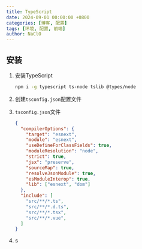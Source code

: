 ```yaml
---
title: TypeScript
date: 2024-09-01 00:00:00 +0800
categories: [博客, 配置]
tags: [环境, 配置, 前端] 
author: NaClO
---
```


## 安装

1. 安装TypeScript

   ```bash
   npm i -g typescript ts-node tslib @types/node 
   ```

2. 创建`tsconfig.json`配置文件

3. `tsconfig.json`文件

   ```json
   {
     "compilerOptions": {
       "target": "esnext",
       "module": "esnext",
       "useDefineForClassFields": true,
       "moduleResolution": "node",
       "strict": true,
       "jsx": "preserve",
       "sourceMap": true,
       "resolveJsonModule": true,
       "esModuleInterop": true,
       "lib": ["esnext", "dom"]
     },
     "include": [
       "src/**/*.ts",
       "src/**/*.d.ts",
       "src/**/*.tsx",
       "src/**/*.vue",
     ]
   }
   ```

4. s